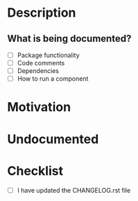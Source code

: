 # Description
<!-- Briefly describe what this MR is about, where the changes occurred-->

## What is being documented?
<!-- List whatever you have documented, feel free to add things that are not included in this list -->
- [ ] Package functionality
- [ ] Code comments
- [ ] Dependencies
- [ ] How to run a component

# Motivation
<!-- Why was the update necessary -->

# Undocumented
<!-- List any things that were not covered by your changes and may still need to be documented -->

# Checklist
- [ ] I have updated the CHANGELOG.rst file
